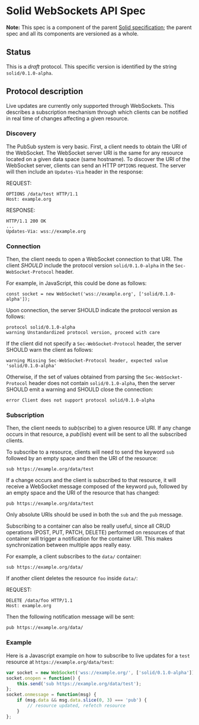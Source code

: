 # Solid WebSockets API Spec

**Note:** This spec is a component of the parent
[Solid specification](README.md); the parent spec and all its components are
versioned as a whole.

## Status
This is a _draft_ protocol.
This specific version is identified by the string `solid/0.1.0-alpha`.

## Protocol description

Live updates are currently only supported through WebSockets. This describes a
subscription mechanism through which clients can be notified in real time of
changes affecting a given resource.

### Discovery
The PubSub system is very basic.
First, a client needs to obtain the URI of the WebSocket.
The WebSocket server URI is the same for any resource
located on a given data space (same hostname).
To discover the URI of the WebSocket server,
clients can send an HTTP `OPTIONS` request.
The server will then include an `Updates-Via` header in the response:

REQUEST:

```http
OPTIONS /data/test HTTP/1.1
Host: example.org
```

RESPONSE:

```http
HTTP/1.1 200 OK
...
Updates-Via: wss://example.org
```

### Connection
Then, the client needs to open a WebSocket connection
to that URI.
The client _SHOULD_ include the protocol version `solid/0.1.0-alpha`
in the `Sec-WebSocket-Protocol` header.

For example, in JavaScript, this could be done as follows:

```
const socket = new WebSocket('wss://example.org', ['solid/0.1.0-alpha']);
```

Upon connection,
the server SHOULD indicate the protocol version as follows:

```
protocol solid/0.1.0-alpha
warning Unstandardized protocol version, proceed with care
```

If the client did not specify a `Sec-WebSocket-Protocol` header,
the server SHOULD warn the client as follows:

```
warning Missing Sec-WebSocket-Protocol header, expected value 'solid/0.1.0-alpha'
```

Otherwise, if the set of values obtained
from parsing the `Sec-WebSocket-Protocol` header
does not contain `solid/0.1.0-alpha`,
then the server SHOULD emit a warning
and SHOULD close the connection:

```
error Client does not support protocol solid/0.1.0-alpha
```

### Subscription
Then, the client needs to *sub*(scribe) to a given resource URI.
If any change occurs in that resource,
a *pub*(lish) event will be sent to all the subscribed clients.

To subscribe to a resource, clients will need to send the keyword `sub` followed
by an empty space and then the URI of the resource:

```
sub https://example.org/data/test
```

If a change occurs and the client is subscribed to that resource, it will
receive a WebSocket message composed of the keyword `pub`, followed by an empty
space and the URI of the resource that has changed:

```
pub https://example.org/data/test
```

Only absolute URIs should be used in both the `sub` and the `pub` message.

Subscribing to a container can also be really useful, since all CRUD operations
(POST, PUT, PATCH, DELETE) performed on resources of that container will trigger
a notification for the container URI. This makes synchronization between
multiple apps really easy.

For example, a client subscribes to the `data/` container:

```
sub https://example.org/data/
```

If another client deletes the resource `foo` inside `data/`:

REQUEST:

```http
DELETE /data/foo HTTP/1.1
Host: example.org
```

Then the following notification message will be sent:

```
pub https://example.org/data/
```

### Example
Here is a Javascript example on how to subscribe to live updates for a `test`
resource at `https://example.org/data/test`:

```js
var socket = new WebSocket('wss://example.org/', ['solid/0.1.0-alpha']);
socket.onopen = function() {
	this.send('sub https://example.org/data/test');
};
socket.onmessage = function(msg) {
	if (msg.data && msg.data.slice(0, 3) === 'pub') {
        // resource updated, refetch resource
	}
};
```
